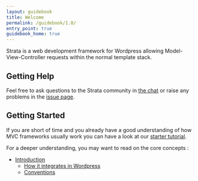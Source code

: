 ```yaml
---
layout: guidebook
title: Welcome
permalink: /guidebook/1.0/
entry_point: true
guidebook_home: true
---
```


Strata is a web development framework for Wordpress allowing Model-View-Controller requests within the normal template stack.

## Getting Help

Feel free to ask questions to the Strata community in [the chat](https://gitter.im/francoisfaubert/strata) or raise any problems in the [issue page](https://github.com/francoisfaubert/strata/issues).

## Getting Started

If you are short of time and you already have a good understanding of how MVC frameworks usually work you can have a look at our [starter tutorial](/guidebook/1.0/hands-on/tutorial/).

For a deeper understanding, you may want to read on the core concepts :

* [Introduction](/guidebook/1.0/getting-started/meet-strata/)
  * [How it integrates in Wordpress](/guidebook/1.0/getting-started/meet-strata/how-it-integrates-with-wordpress/)
  * [Conventions](/guidebook/1.0/getting-started/meet-strata/conventions/)
